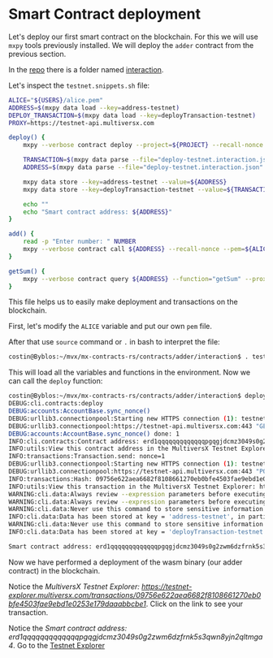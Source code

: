 # Smart Contract deployment

Let's deploy our first smart contract on the blockchain. For this we will use `mxpy` tools previously installed.
We will deploy the `adder` contract from the previous section.

In the [repo](https://github.com/multiversx/mx-contracts-rs/tree/main/contracts/adder/) there is a folder named [interaction](https://github.com/multiversx/mx-contracts-rs/tree/main/contracts/adder/interaction).

Let's inspect the `testnet.snippets.sh` file:

```bash
ALICE="${USERS}/alice.pem"
ADDRESS=$(mxpy data load --key=address-testnet)
DEPLOY_TRANSACTION=$(mxpy data load --key=deployTransaction-testnet)
PROXY=https://testnet-api.multiversx.com

deploy() {
    mxpy --verbose contract deploy --project=${PROJECT} --recall-nonce --pem=${ALICE} --gas-limit=50000000 --arguments 0 --send --outfile="deploy-testnet.interaction.json" --proxy=${PROXY} --chain=T || return

    TRANSACTION=$(mxpy data parse --file="deploy-testnet.interaction.json" --expression="data['emittedTransactionHash']")
    ADDRESS=$(mxpy data parse --file="deploy-testnet.interaction.json" --expression="data['contractAddress']")

    mxpy data store --key=address-testnet --value=${ADDRESS}
    mxpy data store --key=deployTransaction-testnet --value=${TRANSACTION}

    echo ""
    echo "Smart contract address: ${ADDRESS}"
}

add() {
    read -p "Enter number: " NUMBER
    mxpy --verbose contract call ${ADDRESS} --recall-nonce --pem=${ALICE} --gas-limit=5000000 --function="add" --arguments ${NUMBER} --send --proxy=${PROXY} --chain=T
}

getSum() {
    mxpy --verbose contract query ${ADDRESS} --function="getSum" --proxy=${PROXY}
}
```

This file helps us to easily make deployment and transactions on the blockchain.

First, let's modify the `ALICE` variable and put our own `pem` file.

After that use `source` command or `.` in bash to interpret the file:
```bash
costin@Byblos:~/mvx/mx-contracts-rs/contracts/adder/interaction$ . testnet.snippets.sh 
```

This will load all the variables and functions in the environment.
Now we can call the `deploy` function:
```bash
costin@Byblos:~/mvx/mx-contracts-rs/contracts/adder/interaction$ deploy
DEBUG:cli.contracts:deploy
DEBUG:accounts:AccountBase.sync_nonce()
DEBUG:urllib3.connectionpool:Starting new HTTPS connection (1): testnet-api.multiversx.com:443
DEBUG:urllib3.connectionpool:https://testnet-api.multiversx.com:443 "GET /address/erd1ld6er5zpdze3cynzkapur9qhzh826jje6n87g7tvdfrtszs8jn2qv44nqd HTTP/1.1" 200 363
DEBUG:accounts:AccountBase.sync_nonce() done: 1
INFO:cli.contracts:Contract address: erd1qqqqqqqqqqqqqpgqgjdcmz3049s0g2zwm6dzfrnk5s3qwn8yjn2qltmga4
INFO:utils:View this contract address in the MultiversX Testnet Explorer: https://testnet-explorer.multiversx.com/accounts/erd1qqqqqqqqqqqqqpgqgjdcmz3049s0g2zwm6dzfrnk5s3qwn8yjn2qltmga4
INFO:transactions:Transaction.send: nonce=1
DEBUG:urllib3.connectionpool:Starting new HTTPS connection (1): testnet-api.multiversx.com:443
DEBUG:urllib3.connectionpool:https://testnet-api.multiversx.com:443 "POST /transaction/send HTTP/1.1" 201 106
INFO:transactions:Hash: 09756e622aea6682f8108661270eb0bfe4503fae9ebd1e0253e179daaabbcbe1
INFO:utils:View this transaction in the MultiversX Testnet Explorer: https://testnet-explorer.multiversx.com/transactions/09756e622aea6682f8108661270eb0bfe4503fae9ebd1e0253e179daaabbcbe1
WARNING:cli.data:Always review --expression parameters before executing this command!
WARNING:cli.data:Always review --expression parameters before executing this command!
WARNING:cli.data:Never use this command to store sensitive information! Data is unencrypted.
INFO:cli.data:Data has been stored at key = 'address-testnet', in partition = '*'.
WARNING:cli.data:Never use this command to store sensitive information! Data is unencrypted.
INFO:cli.data:Data has been stored at key = 'deployTransaction-testnet', in partition = '*'.

Smart contract address: erd1qqqqqqqqqqqqqpgqgjdcmz3049s0g2zwm6dzfrnk5s3qwn8yjn2qltmga4
```

Now we have performed a deployment of the wasm binary (our adder contract) in the blockchain.

Notice the _MultiversX Testnet Explorer: https://testnet-explorer.multiversx.com/transactions/09756e622aea6682f8108661270eb0bfe4503fae9ebd1e0253e179daaabbcbe1_.
Click on the link to see your transaction. 

Notice the _Smart contract address: erd1qqqqqqqqqqqqqpgqgjdcmz3049s0g2zwm6dzfrnk5s3qwn8yjn2qltmga4_.
Go to the [Testnet Explorer](https://testnet-explorer.multiversx.com) 

